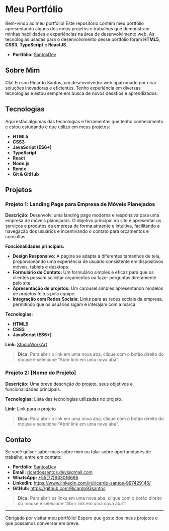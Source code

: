 # Meu Portfólio

Bem-vindo ao meu portfólio! Este repositório contém meu portfólio apresentando alguns dos meus projetos e trabalhos que demonstram minhas habilidades e experiências na área de desenvolvimento web. As tecnologias usadas para o desenvolvimento desse portfólio foram **HTML5**, **CSS3**, **TypeScript** e **ReactJS**.
- **Portfólio:** <a href="https://santosdev.netlify.app/">SantosDev</a>

## Sobre Mim

Olá! Eu sou Ricardo Santos, um desenvolvedor web apaixonado por criar soluções inovadoras e eficientes. Tenho experiência em diversas tecnologias e estou sempre em busca de novos desafios e aprendizados.

## Tecnologias

Aqui estão algumas das tecnologias e ferramentas que tenho conhecimento e estou estudando e que utilizo em meus projetos:

- **HTML5**
- **CSS3**
- **JavaScript (ES6+)**
- **TypeScript**
- **React**
- **Node.js**
- **Remix**
- **Git & GitHub**

## Projetos

### Projeto 1: Landing Page para Empresa de Móveis Planejados

**Descrição:** Desenvolvi uma landing page moderna e responsiva para uma empresa de móveis planejados. O objetivo principal do site é apresentar os serviços e produtos da empresa de forma atraente e intuitiva, facilitando a navegação dos usuários e incentivando o contato para orçamentos e consultas.

**Funcionalidades principais:**
- **Design Responsivo:** A página se adapta a diferentes tamanhos de tela, proporcionando uma experiência de usuário consistente em dispositivos móveis, tablets e desktops.
- **Formulário de Contato:** Um formulário simples e eficaz para que os clientes possam solicitar orçamentos ou fazer perguntas diretamente pelo site.
- **Apresentação de projetos:** Um carousel simples apresentando modelos de projetos feitos pela equipe.
- **Integração com Redes Sociais:** Links para as redes sociais da empresa, permitindo que os usuários sigam e interajam com a marca.

**Tecnologias:** 
- **HTML5**
- **CSS3**
- **JavaScript (ES6+)**

**Link:** <a href="https://studioworkart.netlify.app/">StudioWorkArt</a>

> **Dica:** Para abrir o link em uma nova aba, clique com o botão direito do mouse e selecione "Abrir link em uma nova aba".

### Projeto 2: [Nome do Projeto]

**Descrição:** Uma breve descrição do projeto, seus objetivos e funcionalidades principais.

**Tecnologias:** Lista das tecnologias utilizadas no projeto.

**Link:** Link para o projeto

> **Dica:** Para abrir o link em uma nova aba, clique com o botão direito do mouse e selecione "Abrir link em uma nova aba".


## Contato

Se você quiser saber mais sobre mim ou falar sobre oportunidades de trabalho, entre em contato:
- **Portfólio:** <a href="https://santosdev.netlify.app/">SantosDev</a>
- **Email:** ricardossantos.dev@gmail.com
-  **WhatsApp:** <a href="https://wa.me/5577933016666">+55(77)933016666</a>
- **LinkedIn:** https://www.linkedin.com/in/ricardo-santos-997429145/
- **GitHub:** https://github.com/Ricardo93santos

> **Dica:** Para abrir os links em uma nova aba, clique com o botão direito do mouse e selecione "Abrir link em uma nova aba".
---

Obrigado por visitar meu portfólio! Espero que goste dos meus projetos e que possamos conversar em breve.
